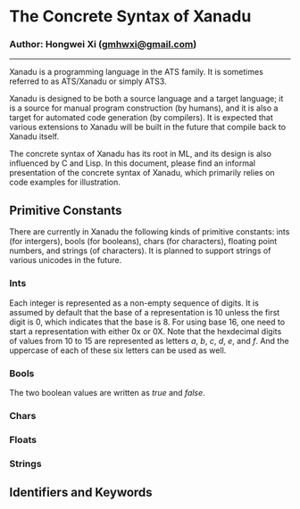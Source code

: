 The Concrete Syntax of Xanadu
=============================

### Author: Hongwei Xi (gmhwxi@gmail.com)

<hr size=1></hr>

Xanadu is a programming language in the ATS family.  It is sometimes
referred to as ATS/Xanadu or simply ATS3.

Xanadu is designed to be both a source language and a target language;
it is a source for manual program construction (by humans), and it is
also a target for automated code generation (by compilers). It is
expected that various extensions to Xanadu will be built in the future
that compile back to Xanadu itself.

The concrete syntax of Xanadu has its root in ML, and its design is
also influenced by C and Lisp. In this document, please find an informal
presentation of the concrete syntax of Xanadu, which primarily relies on
code examples for illustration.

Primitive Constants
-------------------

There are currently in Xanadu the following kinds of primitive
constants: ints (for intergers), bools (for booleans), chars (for
characters), floating point numbers, and strings (of characters).
It is planned to support strings of various unicodes in the future.

### Ints

Each integer is represented as a non-empty sequence of digits. It is
assumed by default that the base of a representation is 10 unless the
first digit is 0, which indicates that the base is 8. For using base
16, one need to start a representation with either 0x or 0X. Note that
the hexdecimal digits of values from 10 to 15 are represented as
letters *a*, *b*, *c*, *d*, *e*, and *f*. And the uppercase of each of
these six letters can be used as well.

### Bools

The two boolean values are written as *true* and *false*.

### Chars

### Floats

### Strings

Identifiers and Keywords
------------------------


